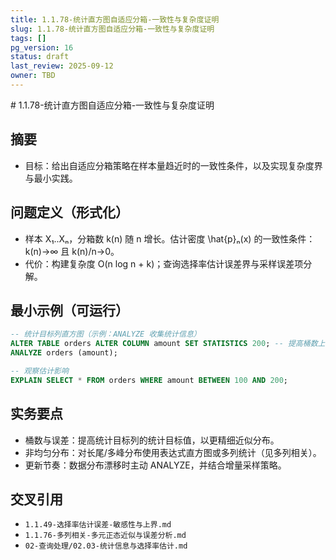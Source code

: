 ```yaml
---
title: 1.1.78-统计直方图自适应分箱-一致性与复杂度证明
slug: 1.1.78-统计直方图自适应分箱-一致性与复杂度证明
tags: []
pg_version: 16
status: draft
last_review: 2025-09-12
owner: TBD
---
```


﻿# 1.1.78-统计直方图自适应分箱-一致性与复杂度证明

## 摘要

- 目标：给出自适应分箱策略在样本量趋近时的一致性条件，以及实现复杂度界与最小实践。

## 问题定义（形式化）

- 样本 X₁..Xₙ，分箱数 k(n) 随 n 增长。估计密度 \hat{p}ₙ(x) 的一致性条件：k(n)→∞ 且 k(n)/n→0。
- 代价：构建复杂度 O(n log n + k)；查询选择率估计误差界与采样误差项分解。

## 最小示例（可运行）

```sql
-- 统计目标列直方图（示例：ANALYZE 收集统计信息）
ALTER TABLE orders ALTER COLUMN amount SET STATISTICS 200; -- 提高桶数上限
ANALYZE orders (amount);

-- 观察估计影响
EXPLAIN SELECT * FROM orders WHERE amount BETWEEN 100 AND 200;
```

## 实务要点

- 桶数与误差：提高统计目标列的统计目标值，以更精细近似分布。
- 非均匀分布：对长尾/多峰分布使用表达式直方图或多列统计（见多列相关）。
- 更新节奏：数据分布漂移时主动 ANALYZE，并结合增量采样策略。

## 交叉引用

- `1.1.49-选择率估计误差-敏感性与上界.md`
- `1.1.76-多列相关-多元正态近似与误差分析.md`
- `02-查询处理/02.03-统计信息与选择率估计.md`
